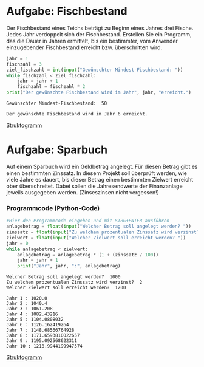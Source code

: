 # Aufgabe: Fischbestand


Der Fischbestand eines Teichs beträgt zu Beginn eines Jahres drei
Fische. Jedes Jahr verdoppelt sich der Fischbestand. Erstellen Sie ein
Programm, das die Dauer in Jahren ermittelt, bis ein bestimmter, vom
Anwender einzugebender Fischbestand erreicht bzw. überschritten wird.

``` python
jahr = 1
fischzahl = 3
ziel_fischzahl = int(input("Gewünschter Mindest-Fischbestand: "))
while fischzahl < ziel_fischzahl:
    jahr = jahr + 1
    fischzahl = fischzahl * 2
print("Der gewünschte Fischbestand wird im Jahr", jahr, "erreicht.")
```

    Gewünschter Mindest-Fischbestand:  50

    Der gewünschte Fischbestand wird im Jahr 6 erreicht.

[Struktogramm](16-Aufgaben-WHILE_files/figure-html/cell-3-1-42f11b2f-fbe0-460a-a03c-5766dd6be05b.png)

# Aufgabe: Sparbuch

Auf einem Sparbuch wird ein Geldbetrag angelegt. Für diesen Betrag gibt
es einen bestimmten Zinssatz. In diesem Projekt soll überprüft werden,
wie viele Jahre es dauert, bis dieser Betrag einen bestimmten Zielwert
erreicht ober überschreitet. Dabei sollen die Jahresendwerte der
Finanzanlage jeweils ausgegeben werden. (Zinseszinsen nicht vergessen!)

### Programmcode (Python-Code)

``` python
#Hier den Programmcode eingeben und mit STRG+ENTER ausführen
anlagebetrag = float(input("Welcher Betrag soll angelegt werden? "))
zinssatz = float(input("Zu welchem prozentualen Zinssatz wird verzinst? "))
zielwert = float(input("Welcher Zielwert soll erreicht werden? "))
jahr = 0
while anlagebetrag < zielwert:
    anlagebetrag = anlagebetrag * (1 + (zinssatz / 100))
    jahr = jahr + 1
    print("Jahr", jahr, ":", anlagebetrag)
```

    Welcher Betrag soll angelegt werden?  1000
    Zu welchem prozentualen Zinssatz wird verzinst?  2
    Welcher Zielwert soll erreicht werden?  1200

    Jahr 1 : 1020.0
    Jahr 2 : 1040.4
    Jahr 3 : 1061.208
    Jahr 4 : 1082.43216
    Jahr 5 : 1104.0808032
    Jahr 6 : 1126.162419264
    Jahr 7 : 1148.68566764928
    Jahr 8 : 1171.6593810022657
    Jahr 9 : 1195.092568622311
    Jahr 10 : 1218.9944199947574

[Struktogramm](16-Aufgaben-WHILE_files/figure-html/cell-7-1-d5fe2293-6848-4755-a46d-5721d2986012.png)
